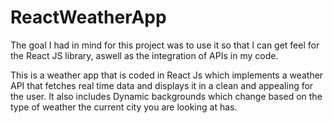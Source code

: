# ReactWeatherApp
The goal I had in mind for this project was to use it so that I can get feel for the React JS library, aswell as the integration of APIs in my code. 

This is a weather app that is coded in React Js which implements a weather API that fetches real time data and displays it in a clean and appealing
for the user. It also includes Dynamic backgrounds which change based on the type of weather the current city you are looking at has. 
